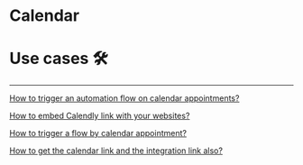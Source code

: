 # Calendar

### 

# Use cases 🛠

---

[How to trigger an automation flow on calendar appointments?](Calendar%20c9a8dbe41e3d499183017feeac4b2bf2/How%20to%20trigger%20an%20automation%20flow%20on%20calendar%20appo%20e2dae2d3116d4438871b063f39ef78c0.md)

[How to embed Calendly link with your websites?](Calendar%20c9a8dbe41e3d499183017feeac4b2bf2/How%20to%20embed%20Calendly%20link%20with%20your%20websites%20e5fc1ee0c634413c816ce4c21b8ad4cc.md)

[How to trigger a flow by calendar appointment?](Calendar%20c9a8dbe41e3d499183017feeac4b2bf2/How%20to%20trigger%20a%20flow%20by%20calendar%20appointment%2019609092e0a94c3da71903f5b6391861.md)

[How to get the calendar link and the integration link also?](Calendar%20c9a8dbe41e3d499183017feeac4b2bf2/How%20to%20get%20the%20calendar%20link%20and%20the%20integration%20l%20670962ac2318445d878113c35b15a64c.md)